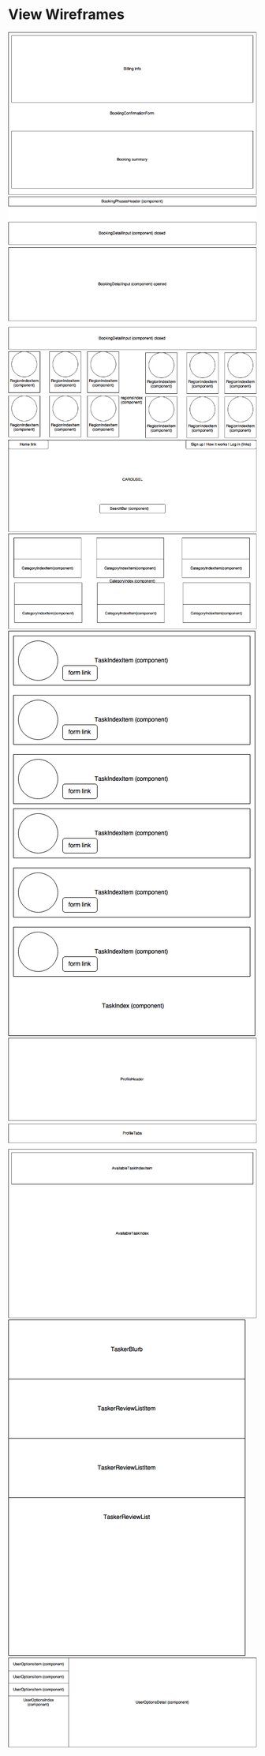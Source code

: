 # View Wireframes

![booking_confirmation]
![booking_form_task_detail]
![region_index]
![root_header]
![task_categories]
![task_index]
![tasker_profile]
![tasker_quick_overview]
![user_account]



[booking_confirmation]: ./wireframes/booking_confirmation.png
[booking_form_task_detail]: ./wireframes/booking_form_task_detail.png
[region_index]: ./wireframes/region_index.png
[root_header]: ./wireframes/root_header.png
[task_categories]: ./wireframes/task_categories.png
[task_index]: ./wireframes/task_index.png
[tasker_assignment_search]: ./wireframes/tasker_assignment_search.png
[tasker_profile]: ./wireframes/tasker_profile.png
[tasker_quick_overview]: ./wireframes/tasker_quick_overview.png
[user_account]: ./wireframes/user_account.png
